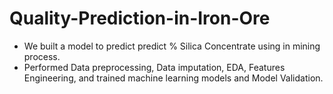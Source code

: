 # Quality-Prediction-in-Iron-Ore
- We built a model to predict predict % Silica Concentrate using in mining process. 
- Performed Data preprocessing, Data imputation, EDA, Features Engineering, and trained machine learning models and Model Validation.
